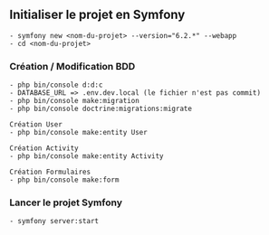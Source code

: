 ## Initialiser le projet en Symfony

    - symfony new <nom-du-projet> --version="6.2.*" --webapp
    - cd <nom-du-projet>

### Création / Modification BDD

    - php bin/console d:d:c
    - DATABASE_URL => .env.dev.local (le fichier n'est pas commit)
    - php bin/console make:migration
    - php bin/console doctrine:migrations:migrate

    Création User
    - php bin/console make:entity User

    Création Activity
    - php bin/console make:entity Activity

    Création Formulaires
    - php bin/console make:form
### Lancer le projet Symfony

    - symfony server:start